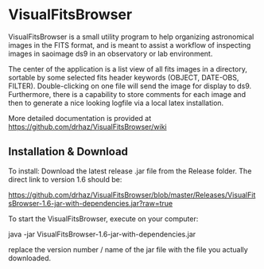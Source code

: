 # VisualFitsBrowser

VisualFitsBrowser is a small utility program to help organizing astronomical images in the FITS format, and
is meant to assist a workflow of inspecting images in saoimage ds9 in an observatory or lab environment.

The center of the application is a list view of all fits images in a directory, sortable by some selected
fits header keywords (OBJECT, DATE-OBS, FILTER). Double-clicking on one file will send the image for display
to ds9. Furthermore, there is a capability to store comments for each image and then to generate a nice looking logfile 
via a local latex installation.

More detailed documentation is provided at https://github.com/drhaz/VisualFitsBrowser/wiki

## Installation & Download
To install:
Download the latest release .jar file from the Release folder. The direct link to version 1.6 should be:

https://github.com/drhaz/VisualFitsBrowser/blob/master/Releases/VisualFitsBrowser-1.6-jar-with-dependencies.jar?raw=true


To start the VisualFitsBrowser, execute on your computer:

 java -jar VisualFitsBrowser-1.6-jar-with-dependencies.jar 

replace the version number / name of the jar file with the file you actually downloaded. 
